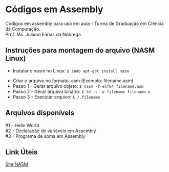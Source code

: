 # Códigos em Assembly
Códigos em assembly para uso em aula - Turma de Graduação em Ciência da Computação.<br>
Prof. Ms. Juliano Farias da Nóbrega

## Instruções para montagem do arquivo (NASM Linux)

- Instalar o nasm no Linux: `$ sudo apt-get install nasm`
<!-- - Instalar o binutils: `$ sudo apt-get install binutils` -->
- Criar o arquivo no formato .asm (Exemplo: filename.asm)
- Passo 1 - Gerar arquivo objeto: `$ nasm -f elf64 filename.asm`
- Passo 2 - Gerar arquivo binário: `$ ld -s -o filename filename.o`
- Passo 3 - Executar arquivo: `$ /.filename`

## Arquivos disponíveis

#1 - Hello World <br>
#2 - Declaração de variáveis em Assembly <br>
#3 - Programa de soma em Assembly <br>

## Link Úteis

[Site NASM](https://www.nasm.us/)

